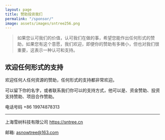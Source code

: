 ```yaml
---
layout: page
title: 赞助投资我们
permalink: "/sponsor/"
image: assets/images/sntree256.png
---
```


> 如果您认可我们的价值，认可我们在做的事，希望您能作出任何形式的赞助，如果您有这个意愿，我们欢迎，即便你的赞助有多微小，但也对我们很重要，这表示一种认可和支持。

## 欢迎任何形式的支持

欢迎任何人任何资源的赞助，任何形式的支持都非常欢迎。 
 
可以留下你的名字，或者联系我们你可以的支持方式，他可以是、资金赞助、投资支持赞助、项目合作赞助。

电话号码 +86 19974878313


-----------
上海雪树科技有限公司  https://sntree.cn

邮箱: asnowtree@163.com

